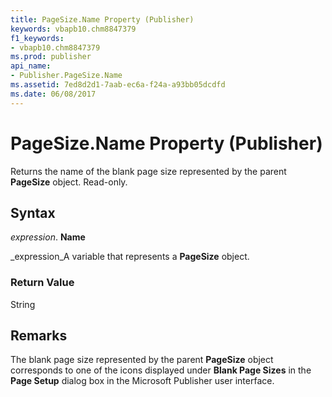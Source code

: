 ```yaml
---
title: PageSize.Name Property (Publisher)
keywords: vbapb10.chm8847379
f1_keywords:
- vbapb10.chm8847379
ms.prod: publisher
api_name:
- Publisher.PageSize.Name
ms.assetid: 7ed8d2d1-7aab-ec6a-f24a-a93bb05dcdfd
ms.date: 06/08/2017
---
```



# PageSize.Name Property (Publisher)

Returns the name of the blank page size represented by the parent **PageSize** object. Read-only.


## Syntax

 _expression_. **Name**

 _expression_A variable that represents a **PageSize** object.


### Return Value

String


## Remarks

The blank page size represented by the parent **PageSize** object corresponds to one of the icons displayed under **Blank Page Sizes** in the **Page Setup** dialog box in the Microsoft Publisher user interface.



